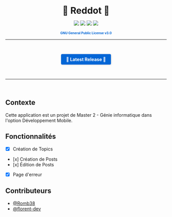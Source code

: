 

<p align="center">
  <strong style="font-size: 28px;">🔴 Reddot 🔴</strong>
  </p>

<p align="center">
<img src="https://img.shields.io/github/actions/workflow/status/Romb38/FR_MOBILE/ci-tests.yml?branch=main"/>
<img src="https://img.shields.io/github/last-commit/Romb38/FR_MOBILE"/>
<img src="https://img.shields.io/github/issues/Romb38/FR_MOBILE"/>
<img src="https://img.shields.io/github/license/Romb38/FR_MOBILE"/>
</p>
<p align="center">
  <a href="https://www.gnu.org/licenses/gpl-3.0.html" style="color: #0366d6; text-decoration: none; font-weight: bold; font-size:10px">
    GNU General Public License v3.0
  </a>
</p>

<hr>
<br>
<p align="center">
  <a href="https://github.com/Romb38/FR_MOBILE/releases/latest" style="
    display: inline-block;
    padding: 8px 16px;
    font-size: 14px;
    font-weight: bold;
    color: white;
    background-color: #0366d6;
    border-radius: 4px;
    text-decoration: none;
    box-shadow: 1px 1px 5px rgba(0, 0, 0, 0.15);
    transition: background 0.3s ease;">
    🚀 Latest Release 🚀
  </a>
</p>
<br>
<hr>
<br>

## Contexte

Cette application est un projet de Master 2 - Génie informatique dans l'option Développement Mobile.

## Fonctionnalités

- [x] Création de Topics
- [x] Création de Posts
- [x] Édition de Posts
- [x] Page d'erreur

## Contributeurs

- [@Romb38](https://github.com/Romb38)
- [@florent-dev](https://github.com/florent-dev)
